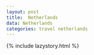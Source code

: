 ```yaml
---
layout: post
title:  Netherlands
data: Netherlands
categories: travel netherlands
---
```

{% include lazystory.html %}
